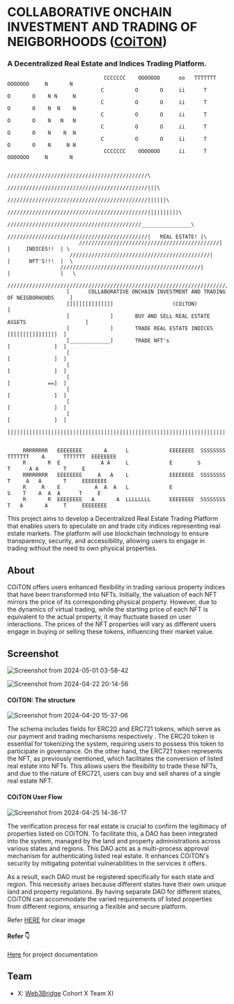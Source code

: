 # COLLABORATIVE ONCHAIN INVESTMENT AND TRADING OF NEIGBORHOODS ([COiTON](https://coiton.vercel.app/))
### A Decentralized Real Estate and Indices Trading Platform.

                                   CCCCCCC    OOOOOOO      oo   TTTTTTT    OOOOOOO     N       N
                                  C          O       O     ii      T      O       O    N N     N
                                  C          O       O     ii      T      O       O    N  N    N
                                  C          O       O     ii      T      O       O    N   N   N
                                  C          O       O     ii      T      O       O    N    N  N
                                  C          O       O     ii      T      O       O    N     N N
                                   CCCCCCC    OOOOOOO      ii      T       OOOOOOO     N       N

                                           /////////////////////////////////////////////\
                                         /////////////////////////////////////////////|||\
                                       /////////////////////////////////////////////||||||\
                                    /////////////////////////////////////////////||||||||||\
                                 ///////////////////////////////////////////________________\
                              /////////////////////////////////////////////|   REAL ESTATE! |\
                           /////////////////////////////////////////////|  |     INDICES!!  | \
                        /////////////////////////////////////////////|     |      NFT'S!!!  |  \
                     /////////////////////////////////////////////|        |                |   \
                  ///////////////////////////////////////////////////////////////////////////////\
                       [      COLLABORATIVE ONCHAIN INVESTMENT AND TRADING OF NEIGBORHOODS     ]
                       [[[[[[[[]]]]]]]                   (COiTON)                              ]
                       [             ]       BUY AND SELL REAL ESTATE ASSETS                   ]
                       [             ]       TRADE REAL ESTATE INDICES       [[[[[[[[]]]]]]]]  ]
                       [_____________]       TRADE NFT's                     [              ]  ]
                       [                                                     [              ]  ]
                       [                                                     [              ]  ]
                       [                                                     [            ==]  ]
                       [                                                     [              ]  ]
                       [                                                     [              ]  ]
                       [                                                     [              ]  ]
                       [|||||||||||||||||||||||||||||||||||||||||||||||||||||||||||||||||||||||]
              
         
         RRRRRRRR   EEEEEEEE       A      L             EEEEEEEE  SSSSSSSS  TTTTTTT    A      TTTTTTT  EEEEEEEE
         R       R  E             A A     L             E        S             T      A A        T     E
         RRRRRRRR   EEEEEEEE     A   A    L             EEEEEEEE  SSSSSSSS     T     A   A       T     EEEEEEEE
         R     R    E           A  A  A   L             E                 S    T    A  A  A      T     E
         R       R  EEEEEEEE   A       A  LLLLLLLL      EEEEEEEE  SSSSSSSS     T   A       A     T     EEEEEEEE
         

This project aims to develop a Decentralized Real Estate Trading Platform that enables users to speculate on and trade city indices representing real estate markets. The platform will use blockchain technology to ensure transparency, security, and accessibility, allowing users to engage in trading without the need to own physical properties.

## About
COiTON offers users enhanced flexibility in trading various property indices that have been transformed into NFTs. Initially, the valuation of each NFT mirrors the price of its corresponding physical property. However, due to the dynamics of virtual trading, while the starting price of each NFT is equivalent to the actual property, it may fluctuate based on user interactions. The prices of the NFT properties will vary as different users engage in buying or selling these tokens, influencing their market value.

## Screenshot
![Screenshot from 2024-05-01 03-58-42](https://github.com/WebSculptor/COiTON/assets/137540755/54acb379-d197-42e8-80c7-781af293304d)


![Screenshot from 2024-04-22 20-14-56](https://github.com/WebSculptor/decentralized-real-estate-trading-platform/assets/137540755/160dd12e-830c-4ed2-84c3-4b69a16f3d26)


#### COiTON: The structure
![Screenshot from 2024-04-20 15-37-06](https://github.com/WebSculptor/decentralized-real-estate-trading-platform/assets/137540755/ba5823d1-2702-4895-9868-c7ca415e7d13)

The schema includes fields for ERC20 and ERC721 tokens, which serve as our payment and trading mechanisms respectively . The ERC20 token is essential for tokenizing the system, requiring users to possess this token to participate in governance. On the other hand, the ERC721 token represents the NFT, as previously mentioned, which facilitates the conversion of listed real estate into NFTs. This allows users the flexibility to trade these NFTs, and due to the nature of ERC721,  users can  buy and sell shares of a single real estate NFT.

#### COiTON User Flow
![Screenshot from 2024-04-25 14-36-17](https://github.com/WebSculptor/decentralized-real-estate-trading-platform/assets/137540755/f6bff56f-459b-4575-963a-dce38330b4dc)

The verification process for real estate is crucial to confirm the legitimacy of properties listed on COiTON. To facilitate this, a DAO has been integrated into the system, managed by the land and property administrations across various states and regions. This DAO acts as a multi-process approval mechanism for authenticating listed real estate. It enhances COiTON's security by mitigating potential vulnerabilities in the services it offers.

As a result, each DAO must be registered specifically for each state and region. This necessity arises because different states have their own unique land and property regulations. By having separate DAO for different states, COiTON can accommodate the varied requirements of listed properties from different regions, ensuring a flexible and secure platform.


Refer [HERE](https://miro.com/app/board/uXjVKSLpxGc=/?share_link_id=836656075422) for clear image

#### Refer :point_down:
  [Here](https://docs.google.com/document/d/16zT6QBD0OLYLt4DStwxQAO-kORfeXYmqucrKSnFvW3k/edit) for project documentation
   

## Team
 * X: [Web3Bridge](https://twitter.com/Web3Bridge) Cohort X Team XI


